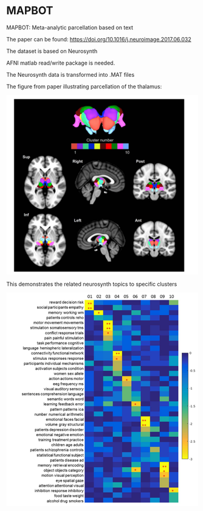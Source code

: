 # MAPBOT
MAPBOT: Meta-analytic parcellation based on text 

The paper can be found: https://doi.org/10.1016/j.neuroimage.2017.06.032

The dataset is based on Neurosynth

AFNI matlab read/write package is needed.

The Neurosynth data is transformed into .MAT files


The figure from paper illustrating parcellation of the thalamus:

![figure3](Fig_3.png)


This demonstrates the related neurosynth topics to specific clusters

![figure6](Fig_6.png)
